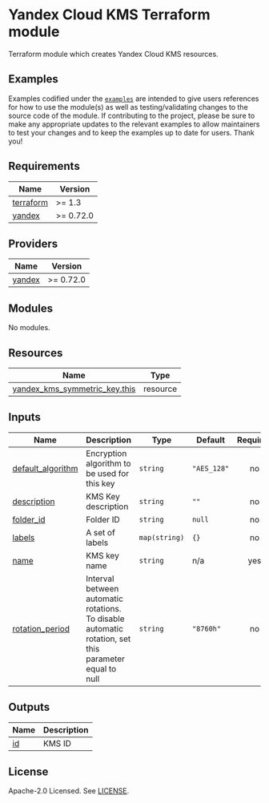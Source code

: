 # Yandex Cloud KMS Terraform module

Terraform module which creates Yandex Cloud KMS resources.

## Examples

Examples codified under
the [`examples`](https://github.com/terraform-yacloud-modules/terraform-yandex-kms/tree/main/examples) are intended
to give users references for how to use the module(s) as well as testing/validating changes to the source code of the
module. If contributing to the project, please be sure to make any appropriate updates to the relevant examples to allow
maintainers to test your changes and to keep the examples up to date for users. Thank you!

<!-- BEGINNING OF PRE-COMMIT-TERRAFORM DOCS HOOK -->
## Requirements

| Name | Version |
|------|---------|
| <a name="requirement_terraform"></a> [terraform](#requirement\_terraform) | >= 1.3 |
| <a name="requirement_yandex"></a> [yandex](#requirement\_yandex) | >= 0.72.0 |

## Providers

| Name | Version |
|------|---------|
| <a name="provider_yandex"></a> [yandex](#provider\_yandex) | >= 0.72.0 |

## Modules

No modules.

## Resources

| Name | Type |
|------|------|
| [yandex_kms_symmetric_key.this](https://registry.terraform.io/providers/yandex-cloud/yandex/latest/docs/resources/kms_symmetric_key) | resource |

## Inputs

| Name | Description | Type | Default | Required |
|------|-------------|------|---------|:--------:|
| <a name="input_default_algorithm"></a> [default\_algorithm](#input\_default\_algorithm) | Encryption algorithm to be used for this key | `string` | `"AES_128"` | no |
| <a name="input_description"></a> [description](#input\_description) | KMS Key description | `string` | `""` | no |
| <a name="input_folder_id"></a> [folder\_id](#input\_folder\_id) | Folder ID | `string` | `null` | no |
| <a name="input_labels"></a> [labels](#input\_labels) | A set of labels | `map(string)` | `{}` | no |
| <a name="input_name"></a> [name](#input\_name) | KMS key name | `string` | n/a | yes |
| <a name="input_rotation_period"></a> [rotation\_period](#input\_rotation\_period) | Interval between automatic rotations. To disable automatic rotation, set this parameter equal to null | `string` | `"8760h"` | no |

## Outputs

| Name | Description |
|------|-------------|
| <a name="output_id"></a> [id](#output\_id) | KMS ID |
<!-- END OF PRE-COMMIT-TERRAFORM DOCS HOOK -->

## License

Apache-2.0 Licensed.
See [LICENSE](https://github.com/terraform-yacloud-modules/terraform-yandex-kms/blob/main/LICENSE).
